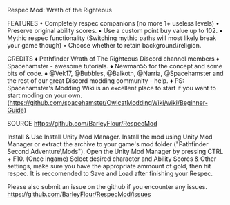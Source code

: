 
Respec Mod: Wrath of the Righteous

FEATURES 
• Completely respec companions (no more 1+ useless levels)
• Preserve original ability scores.
• Use a custom point buy value up to 102.
• Mythic respec functionality (Switching mythic paths will most likely break your game though)
• Choose whether to retain background/religion.

CREDITS
♦ Pathfinder Wrath of The Righteous Discord channel members
♦ Spacehamster - awesome tutorials.
♦ Newman55 for the concept and some bits of code.
♦ @Vek17, @Bubbles, @Balkoth, @Narria, @Spacehamster and the rest of our great Discord modding community - help.
♦ PS: Spacehamster's Modding Wiki is an excellent place to start if you want to start moding on your own. (https://github.com/spacehamster/OwlcatModdingWiki/wiki/Beginner-Guide)

SOURCE
https://github.com/BarleyFlour/RespecMod




Install & Use
 Install Unity Mod Manager﻿﻿.
 Install the mod using Unity Mod Manager﻿ or extract the archive to your game's mod folder ("Pathfinder Second Adventure\Mods").
 Open the Unity Mod Manager﻿ by pressing CTRL + F10. (Once ingame)
 Select desired character and Ability Scores & Other settings, make sure you have the appropriate ammount of gold, then hit respec.
 It is reccomended to Save and Load after finishing your Respec.

Please also submit an issue on the github if you encounter any issues. https://github.com/BarleyFlour/RespecMod/issues
